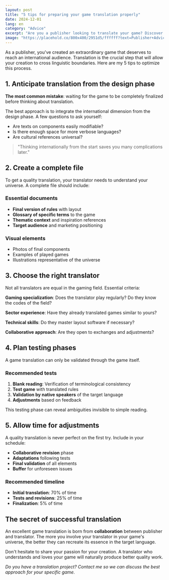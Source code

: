 ```yaml
---
layout: post
title: "5 tips for preparing your game translation properly"
date: 2024-12-01
lang: en
category: "Advice"
excerpt: "Are you a publisher looking to translate your game? Discover my 5 essential tips to optimize the translation process and achieve quality results."
image: "https://placehold.co/800x400/2951d5/ffffff?text=Publisher+Advice"
---
```


As a publisher, you've created an extraordinary game that deserves to reach an international audience. Translation is the crucial step that will allow your creation to cross linguistic boundaries. Here are my 5 tips to optimize this process.

## 1. Anticipate translation from the design phase

**The most common mistake**: waiting for the game to be completely finalized before thinking about translation.

The best approach is to integrate the international dimension from the design phase. A few questions to ask yourself:
- Are texts on components easily modifiable?
- Is there enough space for more verbose languages?
- Are cultural references universal?

> "Thinking internationally from the start saves you many complications later."

## 2. Create a complete file

To get a quality translation, your translator needs to understand your universe. A complete file should include:

### Essential documents
- **Final version of rules** with layout
- **Glossary of specific terms** to the game
- **Thematic context** and inspiration references
- **Target audience** and marketing positioning

### Visual elements
- Photos of final components
- Examples of played games
- Illustrations representative of the universe

## 3. Choose the right translator

Not all translators are equal in the gaming field. Essential criteria:

**Gaming specialization**: Does the translator play regularly? Do they know the codes of the field?

**Sector experience**: Have they already translated games similar to yours?

**Technical skills**: Do they master layout software if necessary?

**Collaborative approach**: Are they open to exchanges and adjustments?

## 4. Plan testing phases

A game translation can only be validated through the game itself.

### Recommended tests
1. **Blank reading**: Verification of terminological consistency
2. **Test game** with translated rules
3. **Validation by native speakers** of the target language
4. **Adjustments** based on feedback

This testing phase can reveal ambiguities invisible to simple reading.

## 5. Allow time for adjustments

A quality translation is never perfect on the first try. Include in your schedule:

- **Collaborative revision** phase
- **Adaptations** following tests
- **Final validation** of all elements
- **Buffer** for unforeseen issues

### Recommended timeline
- **Initial translation**: 70% of time
- **Tests and revisions**: 25% of time  
- **Finalization**: 5% of time

## The secret of successful translation

An excellent game translation is born from **collaboration** between publisher and translator. The more you involve your translator in your game's universe, the better they can recreate its essence in the target language.

Don't hesitate to share your passion for your creation. A translator who understands and loves your game will naturally produce better quality work.

*Do you have a translation project? Contact me so we can discuss the best approach for your specific game.*